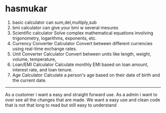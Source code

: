 # hasmukar

1. basic calculator
can sum,del,multiply,sub
2. bmi calculator
can give your bmi w several mesures
3. Scientific calculator
Solve complex mathematical equations involving trigonometry, logarithms, exponents, etc.
4. Currency Converter Calculator
Convert between different currencies using real-time exchange rates.
5. Unit Converter Calculator
Convert between units like length, weight, volume, temperature,
6. Loan/EMI Calculator
Calculate monthly EMI based on loan amount, interest rate, and loan tenure.
7. Age Calculator
Calculate a person's age based on their date of birth and the current date.
--------------------------------------------------------------------------------

As a customer i want a easy and straight forward use.
As a admin i want to over see all the changes that are made.
We want a easy use and clean code that is not that long to read but still easy to understand 
